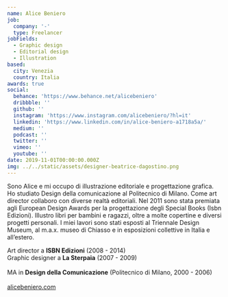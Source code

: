 ```yaml
---
name: Alice Beniero
job:
  company: '-'
  type: Freelancer
jobFields:
  - Graphic design
  - Editorial design
  - Illustration
based:
  city: Venezia
  country: Italia
awards: true
social:
  behance: 'https://www.behance.net/alicebeniero'
  dribbble: ''
  github: ''
  instagram: 'https://www.instagram.com/alicebeniero/?hl=it'
  linkedin: 'https://www.linkedin.com/in/alice-beniero-a1718a5a/'
  medium: ''
  podcast: ''
  twitter: ''
  vimeo: ''
  youtube: ''
date: 2019-11-01T00:00:00.000Z
img: ../../static/assets/designer-beatrice-dagostino.png
---
```


Sono Alice e mi occupo di illustrazione editoriale e progettazione grafica. Ho studiato Design della comunicazione al Politecnico di Milano.
Come art director collaboro con diverse realtà editoriali. Nel 2011 sono stata premiata agli European Design Awards per la progettazione degli Special Books (Isbn Edizioni).
Illustro libri per bambini e ragazzi, oltre a molte copertine e diversi progetti personali.
I miei lavori sono stati esposti al Triennale Design Museum, al m.a.x. museo di Chiasso e in esposizioni collettive in Italia e all’estero.

Art director a **ISBN Edizioni** (2008 - 2014)  
Graphic designer a **La Sterpaia** (2007 - 2009)<br><br>
MA in **Design della Comunicazione** (Politecnico di Milano, 2000 - 2006)<br><br>
[alicebeniero.com](https://cargocollective.com/alicebeniero)
